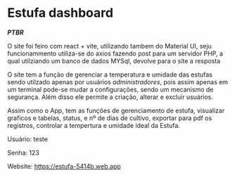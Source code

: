 # Estufa dashboard

**_PTBR_**

O site foi feiro com react + vite, utilizando tambem do Material UI, seju funcionammento utiliza-se do axios fazendo post para um servidor PHP, a qual utilziando um banco de dados MYSql, devolve para o site a resposta

O site tem a função de gerenciar a temperatura e umidade das estufas sendo utilzado apenas por usuários *administradores*, pois assim apenas em um terminal pode-se mudar a configurações, sendo um mecanismo de segurança. Além disso ele permite a criação, alterar e excluir usuários. 

Assim como o App, tem as funções de gerenciamento de estufa, visualizar graficos e  tabelas, status, e nº de dias de cultivo, exportar para pdf os registros, controlar a tempertura e umidade ideal da Estufa.


Usuário: teste 

Senha: 123

Website: https://estufa-5414b.web.app